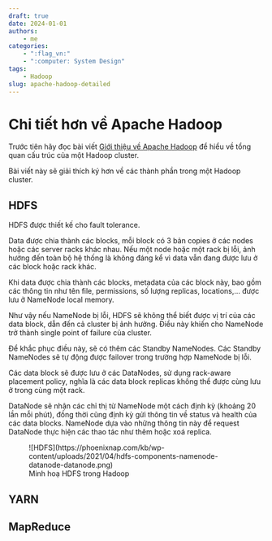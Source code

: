 ```yaml
---
draft: true
date: 2024-01-01
authors:
    - me
categories:
    - ":flag_vn:"
    - ":computer: System Design"
tags:
    - Hadoop
slug: apache-hadoop-detailed
---
```


# **Chi tiết hơn về Apache Hadoop**

Trước tiên hãy đọc bài viết [Giới thiệu về Apache Hadoop](hadoop-overview.md) để hiểu về tổng quan cấu trúc của một Hadoop cluster.

Bài viết này sẽ giải thích ký hơn về các thành phần trong một Hadoop cluster.

<!-- more -->

## HDFS

HDFS được thiết kế cho fault tolerance.

Data được chia thành các blocks, mỗi block có 3 bản copies ở các nodes hoặc các server racks khác nhau. Nếu một node hoặc một rack bị lỗi, ảnh hưởng đến toàn bộ hệ thống là không đáng kể vì data vẫn đang được lưu ở các block hoặc rack khác.

Khi data được chia thành các blocks, metadata của các block này, bao gồm các thông tin như tên file, permissions, số lượng replicas, locations,... được lưu ở NameNode local memory.

Như vậy nếu NameNode bị lỗi, HDFS sẽ không thể biết được vị trí của các data block, dẫn đến cả cluster bị ảnh hưởng. Điều này khiến cho NameNode trở thành single point of failure của cluster.

Để khắc phục điều này, sẽ có thêm các Standby NameNodes. Các Standby NameNodes sẽ tự động được failover trong trường hợp NameNode bị lỗi.

Các data block sẽ được lưu ở các DataNodes, sử dụng rack-aware placement policy, nghĩa là các data block replicas không thể được cùng lưu ở trong cùng một rack.

DataNode sẽ nhận các chỉ thị từ NameNode một cách định kỳ (khoảng 20 lần mỗi phút), đồng thời cũng định kỳ gửi thông tin về status và health của các data blocks. NameNode dựa vào những thông tin này để request DataNode thực hiện các thao tác như thêm hoặc xoá replica.

<figure markdown="span">
  ![HDFS](https://phoenixnap.com/kb/wp-content/uploads/2021/04/hdfs-components-namenode-datanode-datanode.png)
  <figcaption>Minh hoạ HDFS trong Hadoop</figcaption>
</figure>

## YARN

## MapReduce


<!-- end -->

[^1]: [phoenixNAP, _Apache Hadoop Architecture Explained (with Diagrams)_](https://phoenixnap.com/kb/apache-hadoop-architecture-explained)
